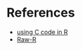 

# References

* [using C code in R](http://adv-r.had.co.nz/C-interface.html)
* [Raw-R](https://raw-r.org/R_API.php)
